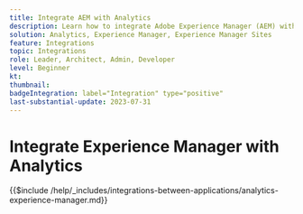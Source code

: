 ```yaml
---
title: Integrate AEM with Analytics
description: Learn how to integrate Adobe Experience Manager (AEM) with Analytics.
solution: Analytics, Experience Manager, Experience Manager Sites
feature: Integrations
topic: Integrations
role: Leader, Architect, Admin, Developer
level: Beginner
kt:
thumbnail:
badgeIntegration: label="Integration" type="positive"
last-substantial-update: 2023-07-31
---
```


# Integrate Experience Manager with Analytics

{{$include /help/_includes/integrations-between-applications/analytics-experience-manager.md}}
